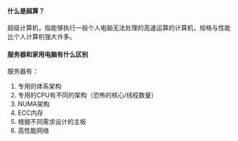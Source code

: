 #### 什么是超算？
超级计算机，指能够执行一般个人电脑无法处理的高速运算的计算机，规格与性能比个人计算机强大许多。
#### 服务器和家用电脑有什么区别
服务器有：
1. 专用的体系架构
2. 专用的CPU有不同的架构（恐怖的核心/线程数量）
3. NUMA架构
4. ECC内存
5. 根据不同需求设计的主板
6. 高性能网络

